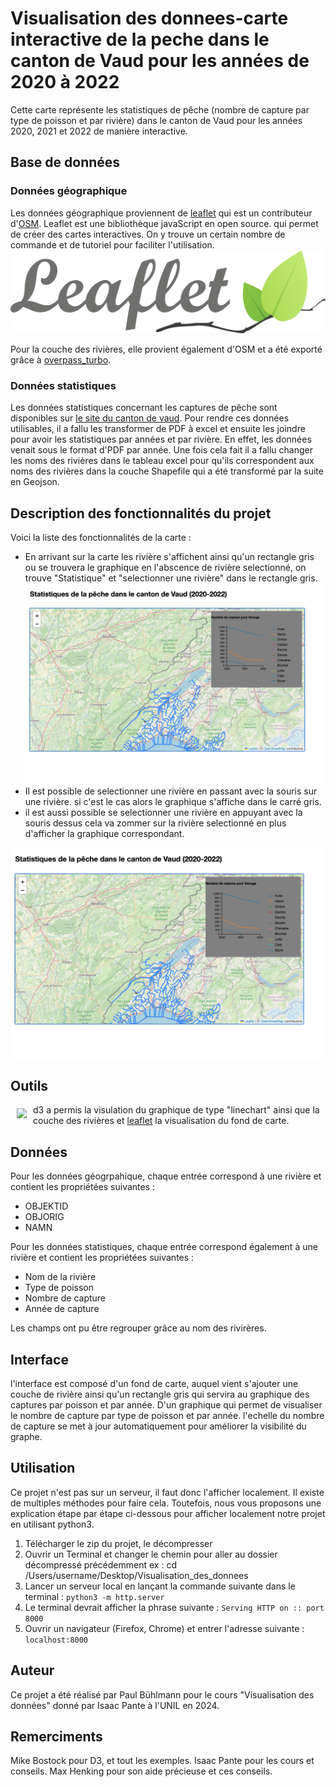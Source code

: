 # Visualisation des donnees-carte interactive de la peche dans le canton de Vaud pour les années de 2020 à 2022

Cette carte représente les statistiques de pêche (nombre de capture par type de poisson et par rivière) dans le canton de Vaud pour les années 2020, 2021 et 2022 de manière interactive. 

## Base de données
### Données géographique
Les données géographique proviennent de [leaflet](https://leafletjs.com/) qui est un contributeur  d'[OSM](https://www.openstreetmap.org/). Leaflet est une bibliothèque javaScript en open source. qui permet de créer des cartes interactives. On y trouve un certain nombre de commande et de tutoriel pour faciliter l'utilisation.
![](img/leaflet.svg)

Pour la couche des rivières, elle provient également d'OSM et a été exporté grâce à [overpass_turbo](https://overpass-turbo.eu/).
### Données statistiques
Les données statistiques concernant les captures de pêche sont disponibles sur [le site du canton de vaud](https://www.vd.ch/environnement/biodiversite-et-paysage/peche-1#c2028692). Pour rendre ces données utilisables, il a fallu les transformer de PDF à excel et ensuite les joindre pour avoir les statistiques par années et par rivière. En effet, les données venait sous le format d'PDF par année. Une fois cela fait il a fallu changer les noms des rivières dans le tableau excel pour qu'ils correspondent aux noms des rivières dans la couche Shapefile qui a été transformé par la suite en Geojson.

## Description des fonctionnalités du projet

Voici la liste des fonctionnalités de la carte :
- En arrivant sur la carte les rivière s'affichent ainsi qu'un rectangle gris ou se trouvera le graphique en l'abscence de rivière selectionné, on trouve "Statistique" et "selectionner une rivière" dans le rectangle gris.
![](img/exemple_utilisation.png)
- Il est possible de selectionner une rivière en passant avec la souris sur une rivière. si c'est le cas alors le graphique s'affiche dans le carré gris.
- il est aussi possible se selectionner une rivière en appuyant avec la souris dessus cela va zommer sur la rivière selectionné en plus d'afficher la graphique correspondant.

![](img/exemple_utilisation.png)

## Outils

<a href="https://d3js.org"><img src="https://d3js.org/logo.svg" align="left" hspace="10" vspace="6"></a>

d3 a permis la visulation du graphique de type "linechart" ainsi que la couche des rivières et [leaflet](https://leafletjs.com/) la visualisation du fond de carte.

## Données

Pour les données géogrpahique, chaque entrée correspond à une rivière et contient les propriétées suivantes :
- OBJEKTID
- OBJORIG
- NAMN

Pour les données statistiques, chaque entrée correspond également à une rivière et contient les propriétées suivantes :
- Nom de la rivière
- Type de poisson
- Nombre de capture
- Année de capture

Les champs ont pu être regrouper grâce au nom des rivirères.

## Interface

l'interface est composé d'un fond de carte, auquel vient s'ajouter une couche de rivière ainsi qu'un rectangle gris qui servira au graphique des captures par poisson et par année. D'un graphique qui permet de visualiser le nombre de capture par type de poisson et par année. l'echelle du nombre de capture se met à jour automatiquement pour améliorer la visibilité du graphe. 

## Utilisation

Ce projet n'est pas sur un serveur, il faut donc l'afficher localement. Il existe de multiples méthodes pour faire cela. Toutefois, nous vous proposons une explication étape par étape ci-dessous pour afficher localement notre projet en utilisant python3.
1. Télécharger le zip du projet, le décompresser
2. Ouvrir un Terminal et changer le chemin pour aller au dossier décompressé précédemment
ex : cd /Users/username/Desktop/Visualisation_des_donnees
3. Lancer un serveur local en lançant la commande suivante dans le terminal : `python3 -m http.server`
4. Le terminal devrait afficher la phrase suivante : `Serving HTTP on :: port 8000`
5. Ouvrir un navigateur (Firefox, Chrome) et entrer l'adresse suivante : `localhost:8000`

## Auteur

Ce projet a été réalisé par Paul Bühlmann pour le cours "Visualisation des données" donné par Isaac Pante à l'UNIL en 2024.

## Remerciments

Mike Bostock pour D3, et tout les exemples.
Isaac Pante pour les cours et conseils.
Max Henking pour son aide précieuse et ces conseils.
